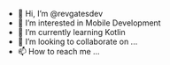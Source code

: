 - 👋 Hi, I’m @revgatesdev
- 👀 I’m interested in Mobile Development
- 🌱 I’m currently learning Kotlin
- 💞️ I’m looking to collaborate on ...
- 📫 How to reach me ...

<!---
revgatesdev/revgatesdev is a ✨ special ✨ repository because its `README.md` (this file) appears on your GitHub profile.
You can click the Preview link to take a look at your changes.
--->
